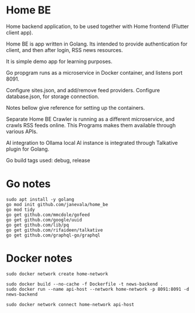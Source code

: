 # Home BE

Home backend application, to be used together with Home frontend (Flutter client app).

Home BE is app written in Golang. Its intended to provide authentication for client, and then after login, RSS news resources.

It is simple demo app for learning purposes.

Go propgram runs as a microservice in Docker container, and listens port 8091.

Configure sites.json, and add/remove feed providers. Configure database.json, for storage connection.

Notes bellow give reference for setting up the containers.

Separate Home BE Crawler is running as a different microservice, and crawls RSS feeds online. This Programs makes them available through various APIs.

AI integration to Ollama local AI instance is integrated through Talkative plugin for Golang.

Go build tags used: debug, release

# Go notes
```
sudo apt install -y golang
go mod init github.com/janevala/home_be
go mod tidy
go get github.com/mmcdole/gofeed
go get github.com/google/uuid
go get github.com/lib/pq
go get github.com/rifaideen/talkative
go get github.com/graphql-go/graphql
```

# Docker notes
```
sudo docker network create home-network

sudo docker build --no-cache -f Dockerfile -t news-backend .
sudo docker run --name api-host --network home-network -p 8091:8091 -d news-backend

sudo docker network connect home-network api-host
```
